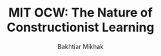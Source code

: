 ---
layout: leaf-node
title: "MIT OCW: The Nature of Constructionist Learning"
title-url: "https://ocw.mit.edu/courses/media-arts-and-sciences/mas-962-the-nature-of-constructionist-learning-spring-2003/"
author: "Bakhtiar Mikhak"
groups: pedagogical-styles
categories: constructivism
topics: online-courses-and-textbooks
summary: >
    From the course description: ""This course examines the philosophical and theoretical
    foundations of constructionism as a paradigm for formulating and evaluating new theories
    for learning and approaches to education. One of the goals of this course is to help new
    learning researchers situate their work within the constructionist framework through
    readings and projects that will focus on the rich interplay between the process of knowledge
    construction and the development and co-evolution of ideas, learners, tools, and contexts.""
cite: >
    Mikhak, B. (2017).  MIT OCW: The Nature of Constructionist Learning. Massachusetts Institute
    of Technology (MIT) Open Course Ware (OCW). Retrieved April 19, 2017
    from: https://ocw.mit.edu/courses/media-arts-and-sciences/mas-962-the-nature-of-constructionist-learning-spring-2003/
pub-date: 2017-04-19
added-date: 2017-04-19
resource-type: external-page
---